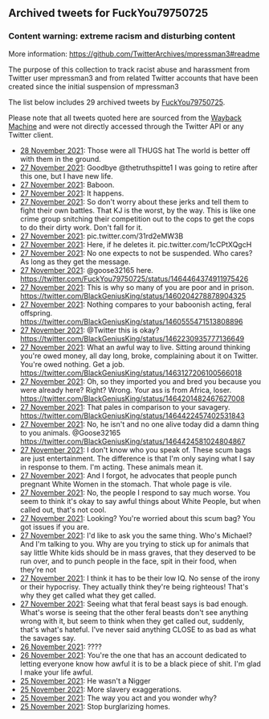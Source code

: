## Archived tweets for FuckYou79750725
### Content warning: extreme racism and disturbing content
More information: https://github.com/TwitterArchives/mpressman3#readme

The purpose of this collection to track racist abuse and harassment from Twitter user mpressman3 and from related Twitter accounts that have been created since the initial suspension of mpressman3  

The list below includes 29 archived tweets by
[FuckYou79750725](https://twitter.com/FuckYou79750725).



Please note that all tweets quoted here are sourced from the
[Wayback Machine](https://web.archive.org) and were not directly accessed through the Twitter API or
any Twitter client.

* [28 November 2021](https://web.archive.org/web/20211130061230/https://twitter.com/FuckYou79750725/status/1465038482963845121): Those were all THUGS hat The world is better off with them in the ground.
* [27 November 2021](https://web.archive.org/web/20211128185610/https://twitter.com/FuckYou79750725/status/1464719567591292942): Goodbye  @thetruthspitte1  I was going to retire after this one, but I have new life.
* [27 November 2021](https://web.archive.org/web/20211128181851/https://twitter.com/FuckYou79750725/status/1464710407495589895): Baboon.
* [27 November 2021](https://web.archive.org/web/20211128011457/https://twitter.com/FuckYou79750725/status/1464465850229051394): It happens.
* [27 November 2021](https://web.archive.org/web/20211128014720/https://twitter.com/FuckYou79750725/status/1464474363474948098): So don't worry about these jerks and tell them to fight their own battles. That KJ is the worst, by the way. This is like one crime group snitching their competition out to the cops to get the cops to do their dirty work. Don't fall for it.
* [27 November 2021](https://web.archive.org/web/20211128005920/https://twitter.com/FuckYou79750725/status/1464461805166764034): pic.twitter.com/31rd2eMW3B
* [27 November 2021](https://web.archive.org/web/20211128011354/https://twitter.com/FuckYou79750725/status/1464465594540040205): Here, if he deletes it. pic.twitter.com/1cCPtXQgcH
* [27 November 2021](https://web.archive.org/web/20211128011457/https://twitter.com/FuckYou79750725/status/1464465850229051394): No one expects to not be suspended. Who cares? As long as they get the message.
* [27 November 2021](https://web.archive.org/web/20211128011354/https://twitter.com/FuckYou79750725/status/1464465594540040205): @goose32165  here. https://twitter.com/FuckYou79750725/status/1464464374911975426
* [27 November 2021](https://web.archive.org/web/20211128011243/https://twitter.com/FuckYou79750725/status/1464465305518940163): This is why so many of you are poor and in prison. https://twitter.com/BlackGeniusKing/status/1460204278878904325
* [27 November 2021](https://web.archive.org/web/20211128011202/https://twitter.com/FuckYou79750725/status/1464465129534283777): Nothing compares to your baboonish acting, feral offspring. https://twitter.com/BlackGeniusKing/status/1460555471513808896
* [27 November 2021](https://web.archive.org/web/20211128011716/https://twitter.com/FuckYou79750725/status/1464464374911975426): @Twitter  this is okay?  https://twitter.com/BlackGeniusKing/status/1462230935777136649
* [27 November 2021](https://web.archive.org/web/20211128010607/https://twitter.com/FuckYou79750725/status/1464463555353325569): What an awful way to live. Sitting around thinking you're owed money, all day long, broke, complaining about it on Twitter. You're owed nothing. Get a job. https://twitter.com/BlackGeniusKing/status/1463127206100566018
* [27 November 2021](https://web.archive.org/web/20211128010322/https://twitter.com/FuckYou79750725/status/1464462869387530249): Oh, so they imported you and bred you because you were already here? Right? Wrong. Your ass is from Africa, loser. https://twitter.com/BlackGeniusKing/status/1464201482467627008
* [27 November 2021](https://web.archive.org/web/20211128010027/https://twitter.com/FuckYou79750725/status/1464462048490934277): That pales in comparison to your savagery. https://twitter.com/BlackGeniusKing/status/1464422457402531843
* [27 November 2021](https://web.archive.org/web/20211128005920/https://twitter.com/FuckYou79750725/status/1464461805166764034): No, he isn't and no one alive today did a damn thing to you animals.   @Goose32165  https://twitter.com/BlackGeniusKing/status/1464424581024804867
* [27 November 2021](https://web.archive.org/web/20211128005339/https://twitter.com/FuckYou79750725/status/1464460300208463873): I don't know who you speak of. These scum bags are just entertainment. The difference is that I'm only saying what I say in response to them. I'm acting. These animals mean it.
* [27 November 2021](https://web.archive.org/web/20211127235415/https://twitter.com/FuckYou79750725/status/1464445416112594946): And I forgot, he advocates that people punch pregnant White Women in the stomach. That whole page is vile.
* [27 November 2021](https://web.archive.org/web/20211127235712/https://twitter.com/FuckYou79750725/status/1464446150522638338): No, the people I respond to say much worse. You seem to think it's okay to say awful things about White People, but when called out, that's not cool.
* [27 November 2021](https://web.archive.org/web/20211127235415/https://twitter.com/FuckYou79750725/status/1464445416112594946): Looking? You're worried about this scum bag? You got issues if you are.
* [27 November 2021](https://web.archive.org/web/20211127195204/https://twitter.com/FuckYou79750725/status/1464386715771154439): I'd like to ask you the same thing. Who's Michael? And I'm talking to you. Why are you trying to stick up for animals that say little White kids should be in mass graves, that they deserved to be run over, and to punch people in the face, spit in their food, when they're not
* [27 November 2021](https://web.archive.org/web/20211127195204/https://twitter.com/FuckYou79750725/status/1464386715771154439): I think it has to be their low IQ. No sense of the irony or their hypocrisy. They actually think they're being righteous! That's why they get called what they get called.
* [27 November 2021](https://web.archive.org/web/20211127195204/https://twitter.com/FuckYou79750725/status/1464386715771154439): Seeing what that feral beast says is bad enough. What's worse is seeing that the other feral beasts don't see anything wrong with it, but seem to think when they get called out, suddenly, that's what's hateful. I've never said anything CLOSE to as bad as what the savages say.
* [26 November 2021](https://web.archive.org/web/20211127191622/https://twitter.com/FuckYou79750725/status/1464377532103471114): ????
* [26 November 2021](https://web.archive.org/web/20211127063240/https://twitter.com/FuckYou79750725/status/1464207424383066113): You're the one that has an account dedicated to letting everyone know how awful it is to be a black piece of shit. I'm glad I make your life awful.
* [25 November 2021](https://web.archive.org/web/20211126065604/https://twitter.com/FuckYou79750725/status/1463860883235426327): He wasn't a Nigger
* [25 November 2021](https://web.archive.org/web/20211126065532/https://twitter.com/FuckYou79750725/status/1463860757121093632): More slavery exaggerations.
* [25 November 2021](https://web.archive.org/web/20211126064940/https://twitter.com/FuckYou79750725/status/1463859044456751104): The way you act and you wonder why?
* [25 November 2021](https://web.archive.org/web/20211126064205/https://twitter.com/FuckYou79750725/status/1463857893854351362): Stop burglarizing homes.
